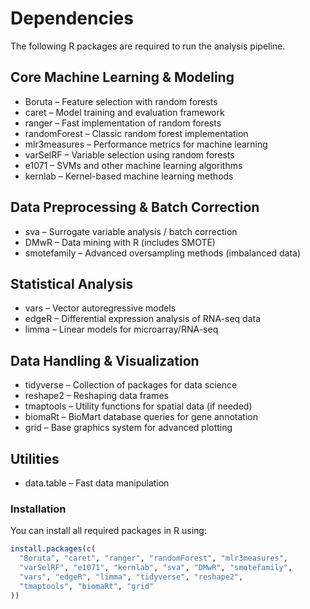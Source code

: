# Dependencies

The following R packages are required to run the analysis pipeline.  

## Core Machine Learning & Modeling
- Boruta – Feature selection with random forests  
- caret – Model training and evaluation framework  
- ranger – Fast implementation of random forests  
- randomForest – Classic random forest implementation  
- mlr3measures – Performance metrics for machine learning  
- varSelRF – Variable selection using random forests  
- e1071 – SVMs and other machine learning algorithms  
- kernlab – Kernel-based machine learning methods  

## Data Preprocessing & Batch Correction
- sva – Surrogate variable analysis / batch correction  
- DMwR – Data mining with R (includes SMOTE)  
- smotefamily – Advanced oversampling methods (imbalanced data)  

## Statistical Analysis
- vars – Vector autoregressive models  
- edgeR – Differential expression analysis of RNA-seq data  
- limma – Linear models for microarray/RNA-seq  

## Data Handling & Visualization
- tidyverse – Collection of packages for data science  
- reshape2 – Reshaping data frames  
- tmaptools – Utility functions for spatial data (if needed)  
- biomaRt – BioMart database queries for gene annotation  
- grid – Base graphics system for advanced plotting  

## Utilities
- data.table – Fast data manipulation  


### Installation

You can install all required packages in R using:

```r
install.packages(c(
  "Boruta", "caret", "ranger", "randomForest", "mlr3measures",
  "varSelRF", "e1071", "kernlab", "sva", "DMwR", "smotefamily",
  "vars", "edgeR", "limma", "tidyverse", "reshape2",
  "tmaptools", "biomaRt", "grid"
))